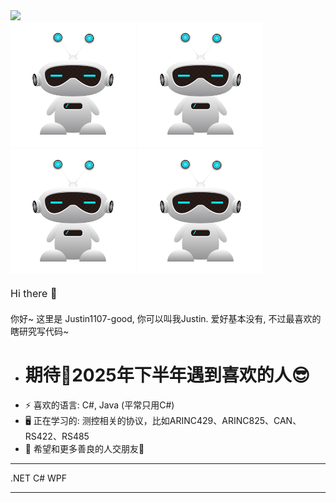   <div>
    <a href="https://github.com/Justin1107-good/">
      <img src="https://readme-typing-svg.demolab.com?font=Fira+Code&pause=1000&width=435&lines=console.log(%22Hello%2C%20World%22);
 1024！1024!1024!1024!1024!1024! &center=true&size=27"/>
    </a>
    
  </div>











  
   <picture style="flex: 1;">
      <img src="https://github.com/Justin1107-good/Justin1107-good.github.io/blob/66efb5f212fb0e04ae644452ab660afc31bbf2da/images/boot.gif" height="200"/> 
     <img src="https://github.com/Justin1107-good/Justin1107-good.github.io/blob/66efb5f212fb0e04ae644452ab660afc31bbf2da/images/boot.gif" height="200"/> 
     <img src="https://github.com/Justin1107-good/Justin1107-good.github.io/blob/66efb5f212fb0e04ae644452ab660afc31bbf2da/images/boot.gif" height="200"/>
     <img src="https://github.com/Justin1107-good/Justin1107-good.github.io/blob/66efb5f212fb0e04ae644452ab660afc31bbf2da/images/boot.gif" height="200"/>
  </picture>

   <p style="flex: 2; font-size: 16px; line-height: 1.6;">
      Hi there 👋

你好~ 这里是 Justin1107-good, 你可以叫我Justin. 爱好基本没有, 不过最喜欢的瞎研究写代码~

- # 期待💖2025年下半年遇到喜欢的人😎
- ⚡ 喜欢的语言: C#, Java (平常只用C#)
- 🖥️ 正在学习的: 测控相关的协议，比如ARINC429、ARINC825、CAN、RS422、RS485
- 👥 希望和更多善良的人交朋友💯

---

.NET C# WPF


---




 
   







